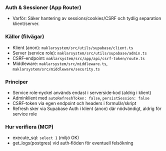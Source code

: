 ### Auth & Sessioner (App Router)

- Varför: Säker hantering av sessions/cookies/CSRF och tydlig separation klient/server.

### Källor (filvägar)
- Klient (anon): `maklarsystem/src/utils/supabase/client.ts`
- Server (service role): `maklarsystem/src/utils/supabase/admin.ts`
- CSRF‑endpoint: `maklarsystem/src/app/api/csrf-token/route.ts`
- Middleware: `maklarsystem/src/middleware.ts`, `maklarsystem/src/middleware/security.ts`

### Principer
- Service role‑nyckel används endast i serverside‑kod (aldrig i klient)
- Adminklient med `autoRefreshToken: false`, `persistSession: false`
- CSRF‑token via egen endpoint och headers i formulär/skript
- Refresh sker via Supabase Auth i klient (anon) där nödvändigt, aldrig för service role

### Hur verifiera (MCP)
- execute_sql: `select 1` (miljö OK)
- get_logs(postgres) vid auth‑flöden för eventuell felsökning






